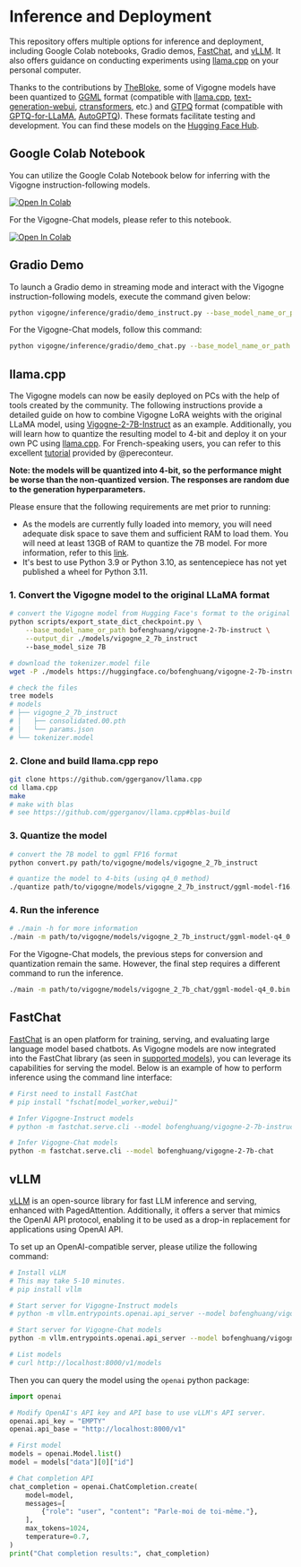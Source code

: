 # Inference and Deployment

This repository offers multiple options for inference and deployment, including Google Colab notebooks, Gradio demos, [FastChat](https://github.com/lm-sys/FastChat), and [vLLM](https://vllm.ai). It also offers guidance on conducting experiments using [llama.cpp](https://github.com/ggerganov/llama.cpp) on your personal computer.

Thanks to the contributions by [TheBloke](https://huggingface.co/TheBloke), some of Vigogne models have been quantized to [GGML](https://github.com/ggerganov/ggml) format (compatible with [llama.cpp](https://github.com/ggerganov/llama.cpp), [text-generation-webui](https://github.com/oobabooga/text-generation-webui), [ctransformers](https://github.com/marella/ctransformers), etc.) and [GTPQ](https://github.com/IST-DASLab/gptq) format (compatible with [GPTQ-for-LLaMA](https://github.com/qwopqwop200/GPTQ-for-LLaMa), [AutoGPTQ](https://github.com/PanQiWei/AutoGPTQ)). These formats facilitate testing and development. You can find these models on the [Hugging Face Hub](https://huggingface.co/models?sort=trending&search=TheBloke+vigogne).

## Google Colab Notebook

You can utilize the Google Colab Notebook below for inferring with the Vigogne instruction-following models.

<a href="https://colab.research.google.com/github/bofenghuang/vigogne/blob/main/notebooks/infer_instruct.ipynb" target="_blank"><img src="https://colab.research.google.com/assets/colab-badge.svg" alt="Open In Colab"/></a>

For the Vigogne-Chat models, please refer to this notebook.

<a href="https://colab.research.google.com/github/bofenghuang/vigogne/blob/main/notebooks/infer_chat.ipynb" target="_blank"><img src="https://colab.research.google.com/assets/colab-badge.svg" alt="Open In Colab"/></a>

## Gradio Demo

To launch a Gradio demo in streaming mode and interact with the Vigogne instruction-following models, execute the command given below:

```bash
python vigogne/inference/gradio/demo_instruct.py --base_model_name_or_path bofenghuang/vigogne-2-7b-instruct
```

For the Vigogne-Chat models, follow this command:

```bash
python vigogne/inference/gradio/demo_chat.py --base_model_name_or_path bofenghuang/vigogne-2-7b-chat
```

## llama.cpp

The Vigogne models can now be easily deployed on PCs with the help of tools created by the community. The following instructions provide a detailed guide on how to combine Vigogne LoRA weights with the original LLaMA model, using [Vigogne-2-7B-Instruct](https://huggingface.co/bofenghuang/vigogne-2-7b-instruct) as an example. Additionally, you will learn how to quantize the resulting model to 4-bit and deploy it on your own PC using [llama.cpp](https://github.com/ggerganov/llama.cpp). For French-speaking users, you can refer to this excellent [tutorial](https://www.youtube.com/watch?v=BBf5h0HCFMY&t=292s&ab_channel=PereConteur) provided by @pereconteur.

**Note: the models will be quantized into 4-bit, so the performance might be worse than the non-quantized version. The responses are random due to the generation hyperparameters.**

Please ensure that the following requirements are met prior to running:

- As the models are currently fully loaded into memory, you will need adequate disk space to save them and sufficient RAM to load them. You will need at least 13GB of RAM to quantize the 7B model. For more information, refer to this [link](https://github.com/ggerganov/llama.cpp#memorydisk-requirements).
- It's best to use Python 3.9 or Python 3.10, as sentencepiece has not yet published a wheel for Python 3.11.

<!-- ### 1. Convert the original LLaMA model to the format used by Hugging Face

If you only have the weights of Facebook's original LLaMA model, you will need to convert it to the format used by Hugging Face. *Please skip this step if you have already converted the LLaMA model to Hugging Face's format or if you are using a third-party converted model from the Hugging Face model library, such as `decapoda-research/llama-7b-hf` and `huggyllama/llama-7b`. Please note that this project is not responsible for ensuring the compliance and correctness of using third-party weights that are not Facebook official.*

```bash
python scripts/convert_llama_weights_to_hf.py \
    --input_dir path/to/facebook/downloaded/llama/weights \
    --model_size 7B \
    --output_dir name/or/path/to/hf/llama/7b/model
```

### 2. Combine the LLaMA model with the Vigogne LoRA weights

```bash
# combine the LLaMA model in Hugging Face's format and the LoRA weights to get the full fine-tuned model
python scripts/export_state_dict_checkpoint.py \
    --base_model_name_or_path name/or/path/to/hf/llama/7b/model \
    --lora_model_name_or_path bofenghuang/vigogne-2-7b-instruct \
    --output_dir ./models/vigogne_2_7b_instruct \
    --base_model_size 7B

# download the tokenizer.model file
wget -P ./models https://huggingface.co/bofenghuang/vigogne-2-7b-instruct/resolve/main/tokenizer.model

# check the files
tree models
# models
# ├── vigogne_2_7b_instruct
# │   ├── consolidated.00.pth
# │   └── params.json
# └── tokenizer.model
``` -->

### 1. Convert the Vigogne model to the original LLaMA format

```bash
# convert the Vigogne model from Hugging Face's format to the original LLaMA format
python scripts/export_state_dict_checkpoint.py \
    --base_model_name_or_path bofenghuang/vigogne-2-7b-instruct \
    --output_dir ./models/vigogne_2_7b_instruct
    --base_model_size 7B

# download the tokenizer.model file
wget -P ./models https://huggingface.co/bofenghuang/vigogne-2-7b-instruct/resolve/main/tokenizer.model

# check the files
tree models
# models
# ├── vigogne_2_7b_instruct
# │   ├── consolidated.00.pth
# │   └── params.json
# └── tokenizer.model
```

### 2. Clone and build llama.cpp repo

```bash
git clone https://github.com/ggerganov/llama.cpp
cd llama.cpp
make
# make with blas
# see https://github.com/ggerganov/llama.cpp#blas-build
```

### 3. Quantize the model

```bash
# convert the 7B model to ggml FP16 format
python convert.py path/to/vigogne/models/vigogne_2_7b_instruct

# quantize the model to 4-bits (using q4_0 method)
./quantize path/to/vigogne/models/vigogne_2_7b_instruct/ggml-model-f16.bin path/to/vigogne/models/vigogne_2_7b_instruct/ggml-model-q4_0.bin q4_0
```

### 4. Run the inference

```bash
# ./main -h for more information
./main -m path/to/vigogne/models/vigogne_2_7b_instruct/ggml-model-q4_0.bin --color -f path/to/vigogne/prompts/instruct.txt -ins -c 2048 -n 256 --temp 0.1 --repeat_penalty 1.1
```

For the Vigogne-Chat models, the previous steps for conversion and quantization remain the same. However, the final step requires a different command to run the inference.

```bash
./main -m path/to/vigogne/models/vigogne_2_7b_chat/ggml-model-q4_0.bin --color -f path/to/vigogne/prompts/chat.txt --reverse-prompt "<|user|>:" --in-prefix " " --in-suffix "<|assistant|>:" --interactive-first -c 2048 -n -1 --temp 0.1
```

## FastChat

[FastChat](https://github.com/lm-sys/FastChat) is an open platform for training, serving, and evaluating large language model based chatbots. As Vigogne models are now integrated into the FastChat library (as seen in [supported models](https://github.com/lm-sys/FastChat/blob/main/docs/model_support.md#supported-models)), you can leverage its capabilities for serving the model. Below is an example of how to perform inference using the command line interface:

```bash
# First need to install FastChat
# pip install "fschat[model_worker,webui]"

# Infer Vigogne-Instruct models
# python -m fastchat.serve.cli --model bofenghuang/vigogne-2-7b-instruct

# Infer Vigogne-Chat models
python -m fastchat.serve.cli --model bofenghuang/vigogne-2-7b-chat
```

## vLLM

[vLLM](https://vllm.ai) is an open-source library for fast LLM inference and serving, enhanced with PagedAttention. Additionally, it offers a server that mimics the OpenAI API protocol, enabling it to be used as a drop-in replacement for applications using OpenAI API.

To set up an OpenAI-compatible server, please utilize the following command:

```bash
# Install vLLM
# This may take 5-10 minutes.
# pip install vllm

# Start server for Vigogne-Instruct models
# python -m vllm.entrypoints.openai.api_server --model bofenghuang/vigogne-2-7b-instruct

# Start server for Vigogne-Chat models
python -m vllm.entrypoints.openai.api_server --model bofenghuang/vigogne-2-7b-chat

# List models
# curl http://localhost:8000/v1/models
```

Then you can query the model using the `openai` python package:

```python
import openai

# Modify OpenAI's API key and API base to use vLLM's API server.
openai.api_key = "EMPTY"
openai.api_base = "http://localhost:8000/v1"

# First model
models = openai.Model.list()
model = models["data"][0]["id"]

# Chat completion API
chat_completion = openai.ChatCompletion.create(
    model=model,
    messages=[
        {"role": "user", "content": "Parle-moi de toi-même."},
    ],
    max_tokens=1024,
    temperature=0.7,
)
print("Chat completion results:", chat_completion)
```

<!-- ## Text generation web UI

https://github.com/oobabooga/text-generation-webui

1. Clone and install the package

```bash
git clone https://github.com/oobabooga/text-generation-webui
cd text-generation-webui
pip install -r requirements.txt
```

2. Put the LLaMA model in Hugging Face's format inside the `models` folder

```bash
python download-model.py huggyllama/llama-7b
```

3. Put the Vigogne-7b-Instruct LoRA weights in the `lora` folder

```bash
git clone https://huggingface.co/bofenghuang/vigogne-7b-instruct .
```

4. Launch the web UI

```bash
# See https://github.com/oobabooga/text-generation-webui#starting-the-web-ui for more settings
python server.py --model huggyllama_llama-7b --lora vigogne-7b-instruct
```

## LlamaChat

https://github.com/alexrozanski/LlamaChat -->

